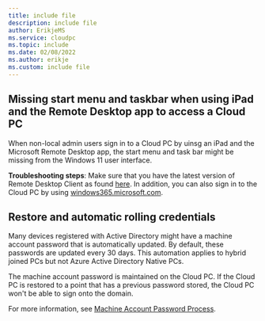 ```yaml
---
title: include file
description: include file
author: ErikjeMS  
ms.service: cloudpc
ms.topic: include
ms.date: 02/08/2022
ms.author: erikje
ms.custom: include file
---
```


## Missing start menu and taskbar when using iPad and the Remote Desktop app to access a Cloud PC

When non-local admin users sign in to a Cloud PC by uinsg an iPad and the Microsoft Remote Desktop app, the start menu and task bar might be missing from the Windows 11 user interface.

**Troubleshooting steps**: Make sure that you have the latest version of Remote Desktop Client as found [here](/windows-server/remote/remote-desktop-services/clients/remote-desktop-clients).
In addition, you can also sign in to the Cloud PC by using [windows365.microsoft.com](https://windows365.microsoft.com).

## Restore and automatic rolling credentials

Many devices registered with Active Directory might have a machine account password that is automatically updated. By default, these passwords are updated every 30 days. This automation applies to hybrid joined PCs but not Azure Active Directory Native PCs.

The machine account password is maintained on the Cloud PC. If the Cloud PC is restored to a point that has a previous password stored, the Cloud PC won't be able to sign onto the domain.

For more information, see [Machine Account Password Process](https://techcommunity.microsoft.com/t5/ask-the-directory-services-team/machine-account-password-process/ba-p/396026).